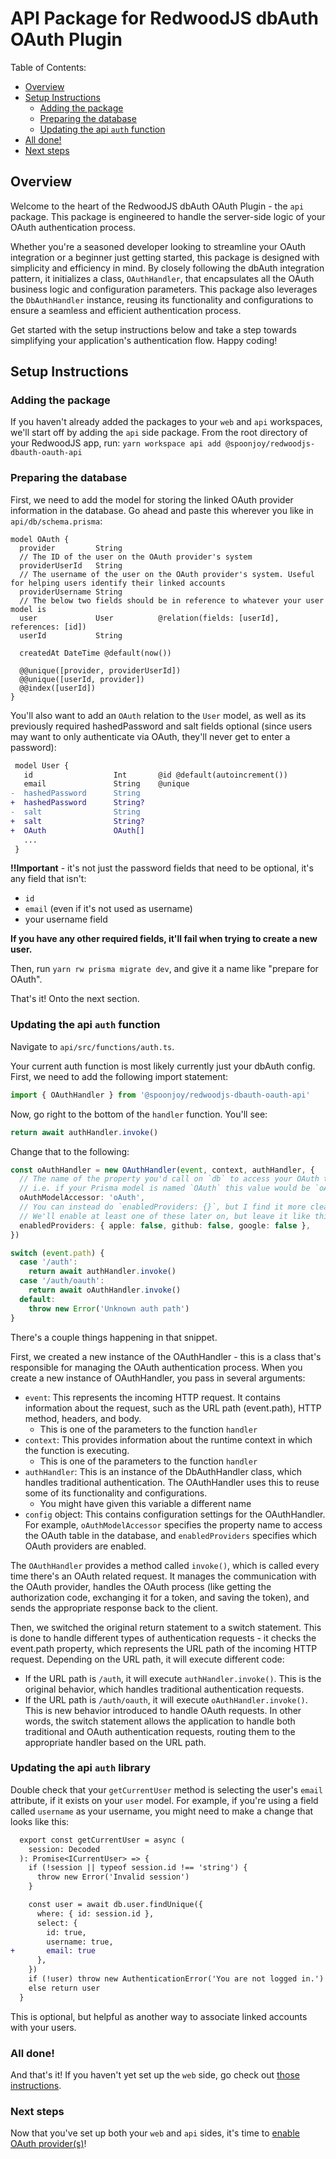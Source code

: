 # API Package for RedwoodJS dbAuth OAuth Plugin

Table of Contents:
- [Overview](#overview)
- [Setup Instructions](#setup-instructions)
  - [Adding the package](#adding-the-package)
  - [Preparing the database](#preparing-the-database)
  - [Updating the api `auth` function](#updating-the-api-auth-function)
- [All done!](#all-done)
- [Next steps](#next-steps)

## Overview
Welcome to the heart of the RedwoodJS dbAuth OAuth Plugin - the `api` package. This package is engineered to handle the server-side logic of your OAuth authentication process.

Whether you're a seasoned developer looking to streamline your OAuth integration or a beginner just getting started, this package is designed with simplicity and efficiency in mind. By closely following the dbAuth integration pattern, it initializes a class, `OAuthHandler`, that encapsulates all the OAuth business logic and configuration parameters. This package also leverages the `DbAuthHandler` instance, reusing its functionality and configurations to ensure a seamless and efficient authentication process.

Get started with the setup instructions below and take a step towards simplifying your application's authentication flow. Happy coding!

## Setup Instructions

### Adding the package
If you haven't already added the packages to your `web` and `api` workspaces, we'll start off by adding the `api` side package. From the root directory of your RedwoodJS app, run:
`yarn workspace api add @spoonjoy/redwoodjs-dbauth-oauth-api`

### Preparing the database
First, we need to add the model for storing the linked OAuth provider information in the database. Go ahead and paste this wherever you like in `api/db/schema.prisma`:
```prisma
model OAuth {
  provider         String
  // The ID of the user on the OAuth provider's system
  providerUserId   String
  // The username of the user on the OAuth provider's system. Useful for helping users identify their linked accounts
  providerUsername String
  // The below two fields should be in reference to whatever your user model is
  user             User          @relation(fields: [userId], references: [id])
  userId           String

  createdAt DateTime @default(now())

  @@unique([provider, providerUserId])
  @@unique([userId, provider])
  @@index([userId])
}
```

You'll also want to add an `OAuth` relation to the `User` model, as well as its previously required hashedPassword and salt fields optional (since users may want to only authenticate via OAuth, they'll never get to enter a password):
```diff
 model User {
   id                  Int       @id @default(autoincrement())
   email               String    @unique
-  hashedPassword      String
+  hashedPassword      String?
-  salt                String
+  salt                String?
+  OAuth               OAuth[]
   ...
 }
```

**!!Important** - it's not just the password fields that need to be optional, it's any field that isn't:
- `id`
- `email` (even if it's not used as username)
- your username field

**If you have any other required fields, it'll fail when trying to create a new user.**

Then, run `yarn rw prisma migrate dev`, and give it a name like "prepare for OAuth".

That's it! Onto the next section.

### Updating the api `auth` function
Navigate to `api/src/functions/auth.ts`.

Your current auth function is most likely currently just your dbAuth config. First, we need to add the following import statement:

```ts
import { OAuthHandler } from '@spoonjoy/redwoodjs-dbauth-oauth-api'
```

Now, go right to the bottom of the `handler` function. You'll see:
```ts
return await authHandler.invoke()
```

Change that to the following:
```ts
const oAuthHandler = new OAuthHandler(event, context, authHandler, {
  // The name of the property you'd call on `db` to access your OAuth table.
  // i.e. if your Prisma model is named `OAuth` this value would be `oAuth`, as in `db.oAuth`
  oAuthModelAccessor: 'oAuth',
  // You can instead do `enabledProviders: {}`, but I find it more clear to be explicitly not enabling these
  // We'll enable at least one of these later on, but leave it like this for now
  enabledProviders: { apple: false, github: false, google: false },
})

switch (event.path) {
  case '/auth':
    return await authHandler.invoke()
  case '/auth/oauth':
    return await oAuthHandler.invoke()
  default:
    throw new Error('Unknown auth path')
}
```

There's a couple things happening in that snippet.

First, we created a new instance of the OAuthHandler - this is a class that's responsible for managing the OAuth authentication process. When you create a new instance of OAuthHandler, you pass in several arguments:
- `event`: This represents the incoming HTTP request. It contains information about the request, such as the URL path (event.path), HTTP method, headers, and body.
  - This is one of the parameters to the function `handler`
- `context`: This provides information about the runtime context in which the function is executing.
  - This is one of the parameters to the function `handler`
- `authHandler`: This is an instance of the DbAuthHandler class, which handles traditional authentication. The OAuthHandler uses this to reuse some of its functionality and configurations.
  - You might have given this variable a different name
- `config` object: This contains configuration settings for the OAuthHandler. For example, `oAuthModelAccessor` specifies the property name to access the OAuth table in the database, and `enabledProviders` specifies which OAuth providers are enabled.

The `OAuthHandler` provides a method called `invoke()`, which is called every time there's an OAuth related request. It manages the communication with the OAuth provider, handles the OAuth process (like getting the authorization code, exchanging it for a token, and saving the token), and sends the appropriate response back to the client.

Then, we switched the original return statement to a switch statement. This is done to handle different types of authentication requests - it checks the event.path property, which represents the URL path of the incoming HTTP request. Depending on the URL path, it will execute different code:
- If the URL path is `/auth`, it will execute `authHandler.invoke()`. This is the original behavior, which handles traditional authentication requests.
- If the URL path is `/auth/oauth`, it will execute `oAuthHandler.invoke()`. This is new behavior introduced to handle OAuth requests.
In other words, the switch statement allows the application to handle both traditional and OAuth authentication requests, routing them to the appropriate handler based on the URL path.

### Updating the api `auth` library
Double check that your `getCurrentUser` method is selecting the user's `email` attribute, if it exists on your `user` model. For example, if you're using a field called `username` as your username, you might need to make a change that looks like this:
```diff
  export const getCurrentUser = async (
    session: Decoded
  ): Promise<ICurrentUser> => {
    if (!session || typeof session.id !== 'string') {
      throw new Error('Invalid session')
    }

    const user = await db.user.findUnique({
      where: { id: session.id },
      select: {
        id: true,
        username: true,
+       email: true
      },
    })
    if (!user) throw new AuthenticationError('You are not logged in.')
    else return user
  }
```

This is optional, but helpful as another way to associate linked accounts with your users.

### All done!
And that's it! If you haven't yet set up the `web` side, go check out [those instructions](https://github.com/spoonjoy/redwoodjs-dbauth-oauth/blob/main/web/README.md#web-package-for-redwoodjs-dbauth-oauth-plugin).

### Next steps
Now that you've set up both your `web` and `api` sides, it's time to [enable OAuth provider(s)](https://github.com/spoonjoy/redwoodjs-dbauth-oauth/wiki/Enabling-Apple-as-an-OAuth-provider)!
